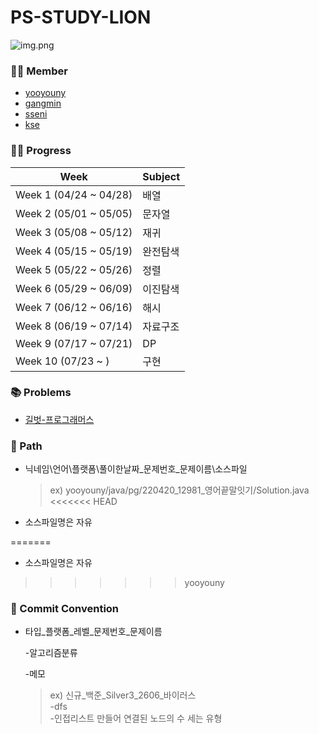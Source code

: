 # PS-STUDY-LION

![img.png](img.png)

### 👩‍💻 Member

- [yooyouny](http://github.com/yooyouny)
- [gangmin](https://github.com/GangminRYOU)
- [sseni](https://github.com/jsl1113)
- [kse](https://github.com/kse0312)


### 🚶‍♂️ Progress

| Week | Subject  |
|------------------------|-----|
| Week 1 (04/24 ~ 04/28) | 배열  |
| Week 2 (05/01 ~ 05/05) | 문자열 |
| Week 3 (05/08 ~ 05/12) | 재귀 |
| Week 4 (05/15 ~ 05/19) | 완전탐색 |
| Week 5 (05/22 ~ 05/26) | 정렬 |
| Week 6 (05/29 ~ 06/09) | 이진탐색 |
| Week 7 (06/12 ~ 06/16) | 해시 |
| Week 8 (06/19 ~ 07/14) | 자료구조 |
| Week 9 (07/17 ~ 07/21) | DP |
| Week 10 (07/23 ~ ) | 구현 |

### 📚 Problems

- [길벗-프로그래머스](https://github.com/gilbutITbook/080337)


### 📂 Path

- 닉네임\언어\플랫폼\풀이한날짜_문제번호_문제이름\소스파일

    >ex) yooyouny/java/pg/220420_12981_영어끝말잇기/Solution.java
<<<<<<< HEAD

- 소스파일명은 자유


=======
- 소스파일명은 자유

>>>>>>> yooyouny
### 💭 Commit Convention

- 타입_플랫폼_레벨_문제번호_문제이름

  -알고리즘분류

  -메모

  > ex) 신규_백준_Silver3_2606_바이러스  
  -dfs  
  -인접리스트 만들어 연결된 노드의 수 세는 유형
